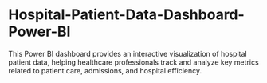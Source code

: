 # Hospital-Patient-Data-Dashboard-Power-BI
This Power BI dashboard provides an interactive visualization of hospital patient data, helping healthcare professionals track and analyze key metrics related to patient care, admissions, and hospital efficiency.
